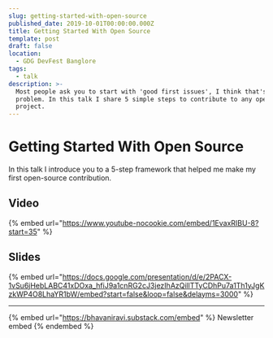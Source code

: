 ```yaml
---
slug: getting-started-with-open-source
published_date: 2019-10-01T00:00:00.000Z
title: Getting Started With Open Source
template: post
draft: false
location:
  - GDG DevFest Banglore
tags:
  - talk
description: >-
  Most people ask you to start with 'good first issues', I think that's a
  problem. In this talk I share 5 simple steps to contribute to any opensource
  project.
---
```


# Getting Started With Open Source

In this talk I introduce you to a 5-step framework that helped me make my first open-source contribution.

## Video

{% embed url="https://www.youtube-nocookie.com/embed/1EvaxRIBU-8?start=35" %}

## Slides

{% embed url="https://docs.google.com/presentation/d/e/2PACX-1vSu6jHebLABC41xDOxa_hfiJ9a1cnRG2cJ3jezIhAzQillTTyCDhPu7a1Th1yJgKzkWP4O8LhaYR1bW/embed?start=false&loop=false&delayms=3000" %}

***

{% embed url="https://bhavaniravi.substack.com/embed" %}
Newsletter embed
{% endembed %}
